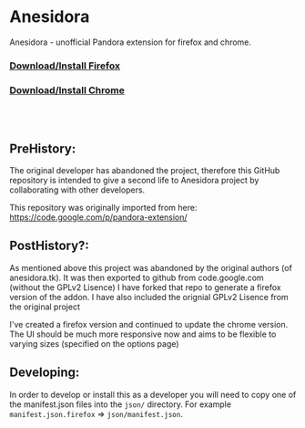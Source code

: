 Anesidora
=========

Anesidora - unofficial Pandora extension for firefox and chrome.

<h3><a href="https://addons.mozilla.org/en-US/firefox/addon/anesidora/">Download/Install Firefox</a></h3>

<h3><a href="https://chrome.google.com/webstore/detail/anesidora/nelbojdmodgjdjokmdhlgdkkmimepnjo">Download/Install Chrome</a></h3>

<br>
<br>

PreHistory:
-----------
The original developer has abandoned the project, therefore this GitHub repository is intended to give a second life to Anesidora project by collaborating with other developers.

This repository was originally imported from here:
https://code.google.com/p/pandora-extension/

PostHistory?:
--------------
As mentioned above this project was abandoned by the original authors (of anesidora.tk). It was then exported to github from code.google.com (without the GPLv2 Lisence) I have forked that repo to generate a firefox version of the addon. I have also included the orignial GPLv2 Lisence from the original project

I've created a firefox version and continued to update the chrome version. The UI should be much more responsive now and aims to be flexible to varying sizes (specified on the options page)

Developing:
------------
In order to develop or install this as a developer you will need to copy one of the manifest.json files into the `json/` directory. For example `manifest.json.firefox` => `json/manifest.json`. 
